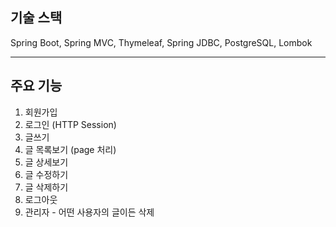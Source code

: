 ## 기술 스택
Spring Boot, Spring MVC, Thymeleaf, Spring JDBC, PostgreSQL, Lombok

---

## 주요 기능
1. 회원가입
2. 로그인 (HTTP Session)
3. 글쓰기
4. 글 목록보기 (page 처리)
5. 글 상세보기
6. 글 수정하기
7. 글 삭제하기
8. 로그아웃
9. 관리자 - 어떤 사용자의 글이든 삭제
